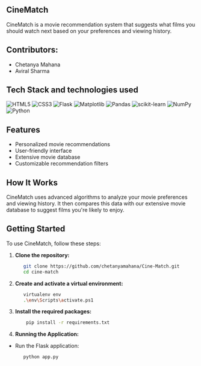## CineMatch

CineMatch is a movie recommendation system that suggests what films you should watch next based on your preferences and viewing history.

## Contributors:
* Chetanya Mahana
* Aviral Sharma

## Tech Stack and technologies used

![HTML5](https://img.shields.io/badge/HTML5-E34F26?style=for-the-badge&logo=html5&logoColor=white) 
![CSS3](https://img.shields.io/badge/CSS3-1572B6?style=for-the-badge&logo=css3&logoColor=white)
![Flask](https://img.shields.io/badge/flask-%23000.svg?style=for-the-badge&logo=flask&logoColor=white)
![Matplotlib](https://img.shields.io/badge/Matplotlib-%23ffffff.svg?style=for-the-badge&logo=Matplotlib&logoColor=black)
![Pandas](https://img.shields.io/badge/pandas-%23150458.svg?style=for-the-badge&logo=pandas&logoColor=white)
![scikit-learn](https://img.shields.io/badge/scikit--learn-%23F7931E.svg?style=for-the-badge&logo=scikit-learn&logoColor=white)
![NumPy](https://img.shields.io/badge/numpy-%23013243.svg?style=for-the-badge&logo=numpy&logoColor=white)
![Python](https://img.shields.io/badge/python-3670A0?style=for-the-badge&logo=python&logoColor=ffdd54)

## Features

- Personalized movie recommendations
- User-friendly interface
- Extensive movie database
- Customizable recommendation filters

## How It Works

CineMatch uses advanced algorithms to analyze your movie preferences and viewing history. It then compares this data with our extensive movie database to suggest films you're likely to enjoy.

## Getting Started

To use CineMatch, follow these steps:

1. **Clone the repository:**
   ```sh
      git clone https://github.com/chetanyamahana/Cine-Match.git
      cd cine-match
   ```
2. **Create and activate a virtual environment:**
   ```sh
      virtualenv env
      .\env\Scripts\activate.ps1  
   ```
3. **Install the required packages:**
    ```sh
        pip install -r requirements.txt
    ```

4. **Running the Application:**
- Run the Flask application:
  ```sh
     python app.py
  ```
   



